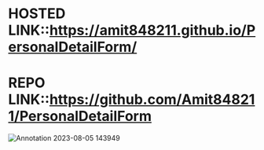 # HOSTED LINK::https://amit848211.github.io/PersonalDetailForm/
# REPO LINK::https://github.com/Amit848211/PersonalDetailForm
![Annotation 2023-08-05 143949](https://github.com/Amit848211/PersonalDetailForm/assets/111532901/4e8d22e8-40ef-4040-a7bc-41e1763fd560)
